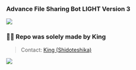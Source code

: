 ### Advance File Sharing Bot LIGHT Version 3
<img src="https://user-images.githubusercontent.com/73097560/115834477-dbab4500-a447-11eb-908a-139a6edaec5c.gif"><br>
### 🧑‍💻 Repo was solely made by King
> Contact: [King (Shidoteshika)](https://t.me/Shidoteshika1)

<img src="https://user-images.githubusercontent.com/73097560/115834477-dbab4500-a447-11eb-908a-139a6edaec5c.gif"><br>
